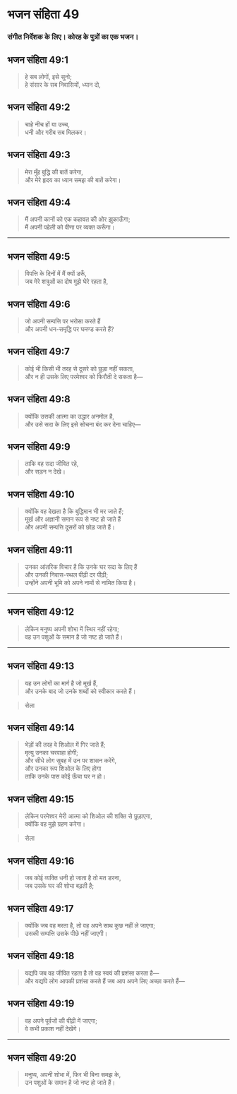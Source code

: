 # भजन संहिता 49

### संगीत निर्देशक के लिए। कोरह के पुत्रों का एक भजन।

## भजन संहिता 49:1

> हे सब लोगों, इसे सुनो;  
> हे संसार के सब निवासियों, ध्यान दो,

## भजन संहिता 49:2

> चाहे नीच हों या उच्च,  
> धनी और गरीब सब मिलकर।

## भजन संहिता 49:3

> मेरा मुँह बुद्धि की बातें करेगा,  
> और मेरे हृदय का ध्यान समझ की बातें करेगा।

## भजन संहिता 49:4

> मैं अपनी कानों को एक कहावत की ओर झुकाऊँगा;  
> मैं अपनी पहेली को वीणा पर व्यक्त करूँगा।

---

## भजन संहिता 49:5

> विपत्ति के दिनों में मैं क्यों डरूँ,  
> जब मेरे शत्रुओं का दोष मुझे घेरे रहता है,

## भजन संहिता 49:6

> जो अपनी सम्पत्ति पर भरोसा करते हैं  
> और अपनी धन-समृद्धि पर घमण्ड करते हैं?

## भजन संहिता 49:7

> कोई भी किसी भी तरह से दूसरे को छुड़ा नहीं सकता,  
> और न ही उसके लिए परमेश्वर को फिरौती दे सकता है—

## भजन संहिता 49:8

> क्योंकि उसकी आत्मा का उद्धार अनमोल है,  
> और उसे सदा के लिए इसे सोचना बंद कर देना चाहिए—

## भजन संहिता 49:9

> ताकि वह सदा जीवित रहे,  
> और सड़न न देखे।

## भजन संहिता 49:10

> क्योंकि वह देखता है कि बुद्धिमान भी मर जाते हैं;  
> मूर्ख और अज्ञानी समान रूप से नष्ट हो जाते हैं  
> और अपनी सम्पत्ति दूसरों को छोड़ जाते हैं।

## भजन संहिता 49:11

> उनका आंतरिक विचार है कि उनके घर सदा के लिए हैं  
> और उनकी निवास-स्थल पीढ़ी दर पीढ़ी;  
> उन्होंने अपनी भूमि को अपने नामों से नामित किया है।

---

## भजन संहिता 49:12

> लेकिन मनुष्य अपनी शोभा में स्थिर नहीं रहेगा;  
> वह उन पशुओं के समान है जो नष्ट हो जाते हैं।

---

## भजन संहिता 49:13

> यह उन लोगों का मार्ग है जो मूर्ख हैं,  
> और उनके बाद जो उनके शब्दों को स्वीकार करते हैं।

> सेला

## भजन संहिता 49:14

> भेड़ों की तरह वे शिओल में गिर जाते हैं;  
> मृत्यु उनका चरवाहा होगी;  
> और सीधे लोग सुबह में उन पर शासन करेंगे,  
> और उनका रूप शिओल के लिए होगा  
> ताकि उनके पास कोई ऊँचा घर न हो।

## भजन संहिता 49:15

> लेकिन परमेश्वर मेरी आत्मा को शिओल की शक्ति से छुड़ाएगा,  
> क्योंकि वह मुझे ग्रहण करेगा।

> सेला

## भजन संहिता 49:16

> जब कोई व्यक्ति धनी हो जाता है तो मत डरना,  
> जब उसके घर की शोभा बढ़ती है;

## भजन संहिता 49:17

> क्योंकि जब वह मरता है, तो वह अपने साथ कुछ नहीं ले जाएगा;  
> उसकी सम्पत्ति उसके पीछे नहीं जाएगी।

## भजन संहिता 49:18

> यद्यपि जब वह जीवित रहता है तो वह स्वयं की प्रशंसा करता है—  
> और यद्यपि लोग आपकी प्रशंसा करते हैं जब आप अपने लिए अच्छा करते हैं—

## भजन संहिता 49:19

> वह अपने पूर्वजों की पीढ़ी में जाएगा;  
> वे कभी प्रकाश नहीं देखेंगे।

---

## भजन संहिता 49:20

> मनुष्य, अपनी शोभा में, फिर भी बिना समझ के,  
> उन पशुओं के समान है जो नष्ट हो जाते हैं।

